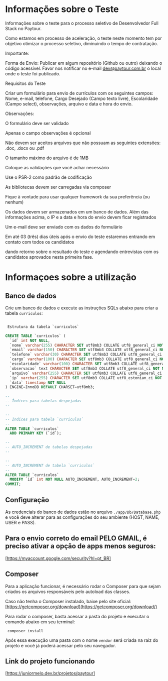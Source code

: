 # Informações sobre o Teste

Informações sobre o teste para o processo seletivo de Desenvolvedor Full Stack no Paytour.

Como estamos em processo de aceleração, o teste neste momento tem por objetivo otimizar o processo seletivo, diminuindo o tempo de contratação.

Importante:

Forma de Envio: Publicar em algum repositório (Github ou outro) deixando o código acessível. Favor nos notificar no e-mail dev@paytour.com.br o local onde o teste foi publicado.

Requisitos do Teste

Criar um formulário para envio de currículos com os seguintes campos:
Nome,
e-mail,
telefone,
Cargo Desejado (Campo texto livre),
Escolaridade (Campo select),
observações,
arquivo
e data e hora do envio.

Observações:

O formulário deve ser validado

Apenas o campo observações é opcional

Não devem ser aceitos arquivos que não possuam as seguintes extensões: .doc, .docx ou .pdf

O tamanho máximo do arquivo é de 1MB

Coloque as validações que você achar necessário

Use o PSR-2 como padrão de codificação

As bibliotecas devem ser carregadas via composer

Fique à vontade para usar qualquer framework da sua preferência (ou nenhum)

Os dados devem ser armazenados em um banco de dados. Além das informações acima, o IP e a data e hora do envio devem ficar registrados

Um e-mail deve ser enviado com os dados do formulário

Em até 03 (três) dias úteis após o envio do teste estaremos entrando em contato com todos os candidatos

dando retorno sobre o resultado do teste e agendando entrevistas com os candidatos aprovados nesta primeira fase.

# Informaçoes sobre a utilização

## Banco de dados

Crie um banco de dados e execute as instruções SQLs abaixo para criar a tabela `curriculos`:

```sql

 Estrutura da tabela `curriculos`

CREATE TABLE `curriculos` (
  `id` int NOT NULL,
  `nome` varchar(255) CHARACTER SET utf8mb3 COLLATE utf8_general_ci NOT NULL,
  `email` varchar(150) CHARACTER SET utf8mb3 COLLATE utf8_general_ci NOT NULL,
  `telefone` varchar(30) CHARACTER SET utf8mb3 COLLATE utf8_general_ci NOT NULL,
  `cargo` varchar(100) CHARACTER SET utf8mb3 COLLATE utf8_general_ci NOT NULL,
  `escolaridade` varchar(100) CHARACTER SET utf8mb3 COLLATE utf8_general_ci NOT NULL,
  `observacao` text CHARACTER SET utf8mb3 COLLATE utf8_general_ci NOT NULL,
  `arquivo` varchar(255) CHARACTER SET utf8mb3 COLLATE utf8_general_ci NOT NULL,
  `ip` varchar(255) CHARACTER SET utf8mb3 COLLATE utf8_estonian_ci NOT NULL,
  `data` timestamp NOT NULL
) ENGINE=InnoDB DEFAULT CHARSET=utf8mb3;

--
-- Índices para tabelas despejadas
--

--
-- Índices para tabela `curriculos`
--
ALTER TABLE `curriculos`
  ADD PRIMARY KEY (`id`);

--
-- AUTO_INCREMENT de tabelas despejadas
--

--
-- AUTO_INCREMENT de tabela `curriculos`
--
ALTER TABLE `curriculos`
  MODIFY `id` int NOT NULL AUTO_INCREMENT, AUTO_INCREMENT=2;
COMMIT;
```

## Configuração

As credenciais do banco de dados estão no arquivo `./app/Db/Database.php` e você deve alterar para as configurações do seu ambiente (HOST, NAME, USER e PASS).

## Para o envio correto do email PELO GMAIL, é preciso ativar a opção de apps menos seguros:

[https://myaccount.google.com/security?hl=pt_BR]

## Composer

Para a aplicação funcionar, é necessário rodar o Composer para que sejam criados os arquivos responsáveis pelo autoload das classes.

Caso não tenha o Composer instalado, baixe pelo site oficial: [https://getcomposer.org/download](https://getcomposer.org/download/)

Para rodar o composer, basta acessar a pasta do projeto e executar o comando abaixo em seu terminal:

```shell
 composer install
```

Após essa execução uma pasta com o nome `vendor` será criada na raiz do projeto e você já poderá acessar pelo seu navegador.

## Link do projeto funcionando

[https://juniormelo.dev.br/projetos/paytour]
